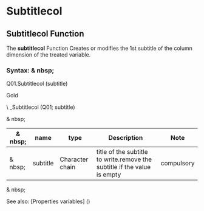 # Subtitlecol

## Subtitlecol Function

The **subtitlecol** Function Creates or modifies the 1st subtitle of the column dimension of the treated variable.

### Syntax: & nbsp;

Q01.Subtitlecol (subtitle)

Gold

\ _Subtitlecol (Q01; subtitle)

& nbsp;

| & nbsp; | **name** | **type** | **Description** | **Note** |
| --- | --- | --- | --- | --- |
| & nbsp; | subtitle | Character chain | title of the subtitle to write.remove the subtitle if the value is empty | compulsory |

& nbsp;

See also: [Properties variables] (<modify Proproprietesdesvariable.md>)